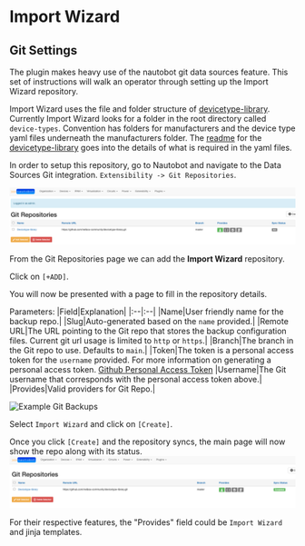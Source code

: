 # Import Wizard

## Git Settings

The plugin makes heavy use of the nautobot git data sources feature. This set of instructions will walk an operator through setting up the Import Wizard repository.  

Import Wizard uses the file and folder structure of [devicetype-library](https://github.com/netbox-community/devicetype-library).  Currently Import Wizard looks for a folder in the root directory called `device-types`.  Convention has folders for manufacturers and the device type yaml files underneath the manufacturers folder.  The [readme](https://github.com/netbox-community/devicetype-library/blob/master/README.md) for the [devicetype-library](https://github.com/netbox-community/devicetype-library) goes into the details of what is required in the yaml files.

In order to setup this repository, go to Nautobot and navigate to the Data Sources Git integration. `Extensibility -> Git Repositories`.

![Import Wizard Git Navigation](./img/merlin_gitrepo.png)

From the Git Repositories page we can add the **Import Wizard** repository.

Click on `[+ADD]`.

You will now be presented with a page to fill in the repository details.

Parameters:
|Field|Explanation|
|:--|:--|
|Name|User friendly name for the backup repo.|
|Slug|Auto-generated based on the `name` provided.|
|Remote URL|The URL pointing to the Git repo that stores the backup configuration files. Current git url usage is limited to `http` or `https`.|
|Branch|The branch in the Git repo to use. Defaults to `main`.|
|Token|The token is a personal access token for the `username` provided.  For more information on generating a personal access token. [Github Personal Access Token](https://docs.github.com/en/github/authenticating-to-github/creating-a-personal-access-token)
|Username|The Git username that corresponds with the personal access token above.|
|Provides|Valid providers for Git Repo.|
<br>

![Example Git Backups](./img/backup-git-step2.png)

Select `Import Wizard` and click on `[Create]`.

Once you click `[Create]` and the repository syncs, the main page will now show the repo along with its status.
![Git Backup Repo Status](./img/merlin_gitrepo_syncd.png)

For their respective features, the "Provides" field could be `Import Wizard` and jinja templates.
